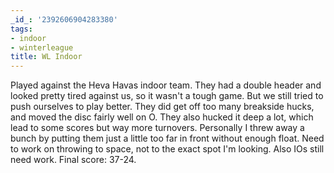 ```yaml
---
_id_: '2392606904283380'
tags:
- indoor
- winterleague
title: WL Indoor
---
```


Played against the Heva Havas indoor team. They had a double header and looked pretty tired against us, so it wasn't a tough game. But we still tried to push ourselves to play better. They did get off too many breakside hucks, and moved the disc fairly well on O. They also hucked it deep a lot, which lead to some scores but way more turnovers. Personally I threw away a bunch by putting them just a little too far in front without enough float. Need to work on throwing to space, not to the exact spot I'm looking. Also IOs still need work. Final score: 37-24. 
